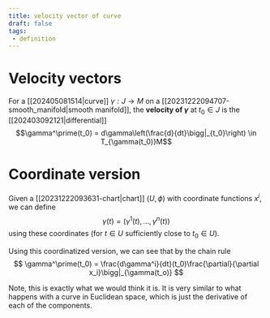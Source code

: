 ```yaml
---
title: velocity vector of curve
draft: false
tags:
 - definition
---
```

# Velocity vectors
For a [[202405081514|curve]] $\gamma:J \to M$ on a [[20231222094707-smooth_manifold|smooth manifold]], the **velocity of $\gamma$** at $t_0 \in J$ is the [[202403092121|differential]] 
$$\gamma^\prime(t_0) = d\gamma\left(\frac{d}{dt}\bigg|_{t_0}\right) \in T_{\gamma(t_0)}M$$


# Coordinate version
Given a [[20231222093631-chart|chart]] $(U, \phi)$  with coordinate functions $x^i$, we can define 
$$
\gamma(t)= (\gamma^1(t), \dots, \gamma^n(t))
$$
using these coordinates (for $t \in U$ sufficiently close to $t_0 \in U$). 

Using this coordinatized version, we can see that by the chain rule
$$
\gamma^\prime(t_0) = \frac{d\gamma^i}{dt}(t_0)\frac{\partial}{\partial x_i}\bigg|_{\gamma(t_o)}
$$

Note, this is exactly what we would think it is. 
It is very similar to what happens with a curve in Euclidean space, which is just the derivative of each of the components. 